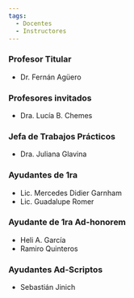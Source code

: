 ```yaml
---
tags:
  - Docentes
  - Instructores
---
```


### Profesor Titular

* Dr. Fernán Agüero

### Profesores invitados
* Dra. Lucía B. Chemes

### Jefa de Trabajos Prácticos
* Dra. Juliana Glavina

### Ayudantes de 1ra
* Lic. Mercedes Didier Garnham
* Lic. Guadalupe Romer

### Ayudante de 1ra Ad-honorem
* Heli A. García
* Ramiro Quinteros

### Ayudantes Ad-Scriptos
* Sebastián Jinich


